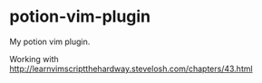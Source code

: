 # potion-vim-plugin

My potion vim plugin.

Working with http://learnvimscriptthehardway.stevelosh.com/chapters/43.html
